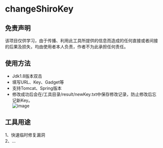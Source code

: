 # changeShiroKey
## 免责声明
该项目仅供学习，由于传播、利用此工具所提供的信息而造成的任何直接或者间接的后果及损失，均由使用者本人负责，作者不为此承担任何责任。

## 使用方法
* Jdk1.8版本双击<br>
* 填写URL、Key、Gadget等<br>
* 支持Tomcat、Spring版本<br>
* 修改成功后会在/工具目录/result/newKey.txt中保存修改记录，防止修改后忘记新Key。<br>
![image](https://user-images.githubusercontent.com/51441052/204734862-173308bc-3f91-43f9-846b-469905e33868.png)

## 工具用途
1、快速临时修复漏洞<br>
2、...
